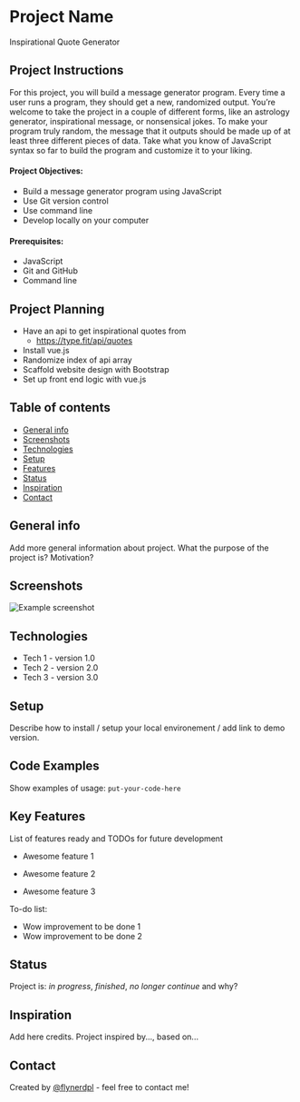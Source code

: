 # Project Name

Inspirational Quote Generator

## Project Instructions

For this project, you will build a message generator program. Every time a user runs a program, they should get a new, randomized output. You’re welcome to take the project in a couple of different forms, like an astrology generator, inspirational message, or nonsensical jokes. To make your program truly random, the message that it outputs should be made up of at least three different pieces of data. Take what you know of JavaScript syntax so far to build the program and customize it to your liking.

#### Project Objectives:

- Build a message generator program using JavaScript
- Use Git version control
- Use command line
- Develop locally on your computer

#### Prerequisites:

- JavaScript
- Git and GitHub
- Command line

## Project Planning

- Have an api to get inspirational quotes from
  - https://type.fit/api/quotes
- Install vue.js
- Randomize index of api array
- Scaffold website design with Bootstrap
- Set up front end logic with vue.js

## Table of contents

- [General info](#general-info)
- [Screenshots](#screenshots)
- [Technologies](#technologies)
- [Setup](#setup)
- [Features](#features)
- [Status](#status)
- [Inspiration](#inspiration)
- [Contact](#contact)

## General info

Add more general information about project. What the purpose of the project is? Motivation?

## Screenshots

![Example screenshot](./img/screenshot.png)

## Technologies

- Tech 1 - version 1.0
- Tech 2 - version 2.0
- Tech 3 - version 3.0

## Setup

Describe how to install / setup your local environement / add link to demo version.

## Code Examples

Show examples of usage:
`put-your-code-here`

## Key Features

List of features ready and TODOs for future development

- Awesome feature 1

- Awesome feature 2

- Awesome feature 3

To-do list:

- Wow improvement to be done 1
- Wow improvement to be done 2

## Status

Project is: _in progress_, _finished_, _no longer continue_ and why?

## Inspiration

Add here credits. Project inspired by..., based on...

## Contact

Created by [@flynerdpl](https://www.flynerd.pl/) - feel free to contact me!
